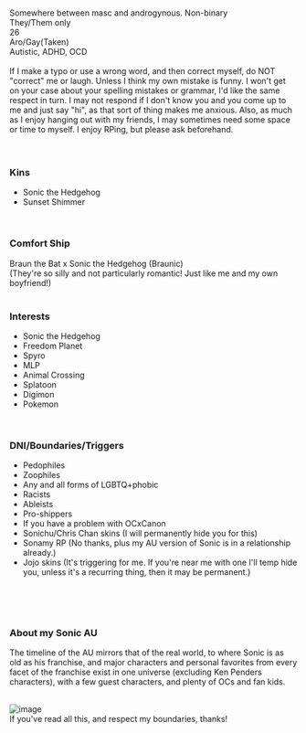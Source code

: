 <br>Somewhere between masc and androgynous. Non-binary
<br>They/Them only
<br>26
<br>Aro/Gay(Taken)
<br>Autistic, ADHD, OCD
<br>
<br>If I make a typo or use a wrong word, and then correct myself, do NOT "correct" me or laugh. Unless I think my own mistake is funny. I won't get on your case about your spelling mistakes or grammar, I'd like the same respect in turn. I may not respond if I don't know you and you come up to me and just say "hi", as that sort of thing makes me anxious. Also, as much as I enjoy hanging out with my friends, I may sometimes need some space or time to myself. I enjoy RPing, but please ask beforehand.
<br>
<br>
<br>

### Kins
- Sonic the Hedgehog
- Sunset Shimmer
<br>

### Comfort Ship
Braun the Bat x Sonic the Hedgehog (Braunic)
<br>(They're so silly and not particularly romantic! Just like me and my own boyfriend!)
<br>
<br>

### Interests
- Sonic the Hedgehog
- Freedom Planet
- Spyro
- MLP
- Animal Crossing
- Splatoon
- Digimon
- Pokemon
<br>


### DNI/Boundaries/Triggers
- Pedophiles
- Zoophiles
- Any and all forms of LGBTQ+phobic
- Racists
- Ableists
- Pro-shippers
- If you have a problem with OCxCanon
- Sonichu/Chris Chan skins (I will permanently hide you for this)
- Sonamy RP (No thanks, plus my AU version of Sonic is in a relationship already.)
- Jojo skins (It's triggering for me. If you're near me with one I'll temp hide you, unless it's a recurring thing, then it may be permanent.)
<br>
<br>
<br>

### About my Sonic AU
The timeline of the AU mirrors that of the real world, to where Sonic is as old as his franchise, and major characters and personal favorites from every facet of the franchise exist in one universe (excluding Ken Penders characters), with a few guest characters, and plenty of OCs and fan kids.
<br>
<br>

![image](https://cdn.discordapp.com/attachments/1185754526465134602/1185754597969637457/Braun_the_Bat_com_2_KouD3x.png?ex=6590c306&is=657e4e06&hm=05f8b9696385eb660a0435355f28d8808a26d8b6591548c421b182dd4d34b365&)
<br>If you've read all this, and respect my boundaries, thanks!
